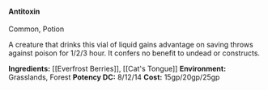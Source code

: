 #### Antitoxin
Common, Potion

A creature that drinks this vial of liquid gains advantage on saving throws against poison for 1/2/3 hour. It confers no benefit to undead or constructs.

**Ingredients:** [[Everfrost Berries]], [[Cat's Tongue]]
**Environment:** Grasslands, Forest
**Potency DC:** 8/12/14
**Cost:** 15gp/20gp/25gp